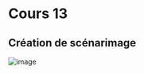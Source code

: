# Cours 13
## Création de scénarimage
![image](https://user-images.githubusercontent.com/112128368/205169134-b45f0b25-cd58-4264-b5fb-63b0f1c7af87.png)




